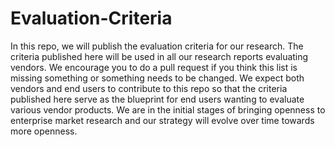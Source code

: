 # Evaluation-Criteria

In this repo, we will publish the evaluation criteria for our research. The criteria published here will be used in all our research reports evaluating vendors. We encourage you to do a pull request if you think this list is missing something or something needs to be changed. We expect both vendors and end users to contribute to this repo so that the criteria published here serve as the blueprint for end users wanting to evaluate various vendor products. We are in the initial stages of bringing openness to enterprise market research and our strategy will evolve over time towards more openness.
